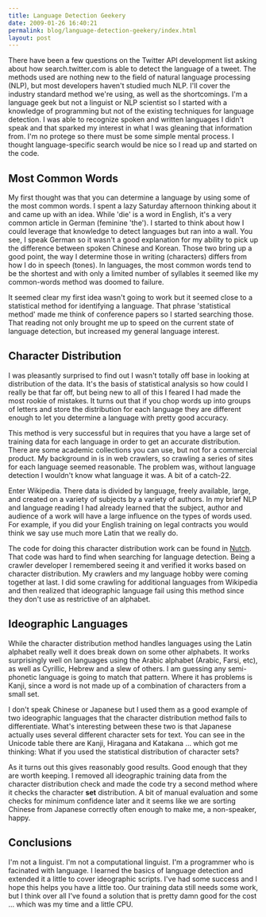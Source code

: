 ```yaml
---
title: Language Detection Geekery
date: 2009-01-26 16:40:21
permalink: blog/language-detection-geekery/index.html
layout: post
---
```


There have been a few questions on the Twitter API development list asking
about how search.twitter.com is able to detect the language of a tweet. The
methods used are nothing new to the field of natural language processing
(NLP), but most developers haven't studied much NLP. I'll cover the industry
standard method we're using, as well as the shortcomings.  I'm a language geek
but not a linguist or NLP scientist so I started with a knowledge of
programming but not of the existing techniques for language detection. I was
able to recognize spoken and written languages I didn't speak and that sparked
my interest in what I was gleaning that information from. I'm no protege so
there must be some simple mental process. I thought language-specific search
would be nice so I read up and started on the code.

## Most Common Words

My first thought was that you can determine a language by using some of the
most common words. I spent a lazy Saturday afternoon thinking about it and
came up with an idea. While 'die' is a word in English, it's a very common
article in German (feminine 'the'). I started to think about how I could
leverage that knowledge to detect languages but ran into a wall. You see, I
speak German so it wasn't a good explanation for my ability to pick up the
difference between spoken Chinese and Korean. Those two bring up a good point,
the way I determine those in writing (characters) differs from how I do in
speech (tones). In languages, the most common words tend to be the shortest
and with only a limited number of syllables it seemed like my common-words
method was doomed to failure.

It seemed clear my first idea wasn't going to work but it seemed close to a
statistical method for identifying a language. That phrase 'statistical
method' made me think of conference papers so I started searching those. That
reading not only brought me up to speed on the current state of language
detection, but increased my general language interest.

## Character Distribution

I was pleasantly surprised to find out I wasn't totally off base in looking at
distribution of the data. It's the basis of statistical analysis so how could
I really be that far off, but being new to all of this I feared I had made the
most rookie of mistakes. It turns out that if you chop words up into groups of
letters and store the distribution for each language they are different enough
to let you determine a language with pretty good accuracy.

This method is very successful but in requires that you have a large set of
training data for each language in order to get an accurate distribution.
There are some academic collections you can use, but not for a commercial
product. My background in is in web crawlers, so crawling a series of sites
for each language seemed reasonable. The problem was, without language
detection I wouldn't know what language it was. A bit of a catch-22.

Enter Wikipedia. There data is divided by language, freely available, large,
and created on a variety of subjects by a variety of authors. In my brief NLP
and language reading I had already learned that the subject, author and
audience of a work will have a large influence on the types of words used. For
example, if you did your English training on legal contracts you would think
we say use much more Latin that we really do.

The code for doing this character distribution work can be found in
[Nutch](http://lucene.apache.org/nutch/). That code was hard to find when
searching for language detection. Being a crawler developer I remembered
seeing it and verified it works based on character distribution. My crawlers
and my language hobby were coming together at last. I did some crawling for
additional languages from Wikipedia and then realized that ideographic
language fail using this method since they don't use as restrictive of an
alphabet.

## Ideographic Languages

While the character distribution method handles languages using the Latin
alphabet really well it does break down on some other alphabets. It works
surprisingly well on languages using the Arabic alphabet (Arabic, Farsi, etc),
as well as Cyrillic, Hebrew and a slew of others. I am guessing any semi-
phonetic language is going to match that pattern. Where it has problems is
Kanji, since a word is not made up of a combination of characters from a small
set.

I don't speak Chinese or Japanese but I used them as a good example of two
ideographic languages that the character distribution method fails to
differentiate. What's interesting between these two is that Japanese actually
uses several different character sets for text. You can see in the Unicode
table there are Kanji, Hiragana and Katakana … which got me thinking: What if
you used the statistical distribution of character sets?

As it turns out this gives reasonably good results. Good enough that they are
worth keeping. I removed all ideographic training data from the character
distribution check and made the code try a second method where it checks the
character **set** distribution. A bit of manual evaluation and some checks for
minimum confidence later and it seems like we are sorting Chinese from
Japanese correctly often enough to make me, a non-speaker, happy.

## Conclusions

I'm not a linguist. I'm not a computational linguist. I'm a programmer who is
facinated with language. I learned the basics of language detection and
extended it a little to cover ideographic scripts. I've had some success and I
hope this helps you have a little too. Our training data still needs some
work, but I think over all I've found a solution that is pretty damn good for
the cost … which was my time and a little CPU.
